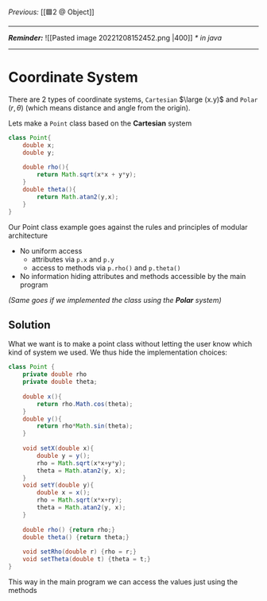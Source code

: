 _Previous:_ [[🟩2 @ Object]] 

---

**_Reminder:_**
![[Pasted image 20221208152452.png |400]]
_\* in java_

---

# Coordinate System
There are 2 types of coordinate systems, `Cartesian` $\large (x.y)$ and `Polar` $(r,\theta)$ (which means distance and angle from the origin).

Lets make a `Point` class based on the **Cartesian** system
```java
class Point{
	double x;
	double y;
	
	double rho(){
		return Math.sqrt(x*x + y*y);
	}
	double theta(){
		return Math.atan2(y,x);
	}
}
```

Our Point class example goes against the rules and principles of modular architecture
- No uniform access
	- attributes via `p.x` and `p.y`
	- access to methods via `p.rho()` and `p.theta()`
- No information hiding
	attributes and methods accessible by the main program

_(Same goes if we implemented the class using the **Polar** system)_

## Solution
What we want is to make a point class without letting the user know which kind of system we used. We thus hide the implementation choices:
```java
class Point { 
	private double rho
	private double theta; 
	
	double x(){
		return rho.Math.cos(theta);
	} 
	double y(){
		return rho*Math.sin(theta);
	} 
	
	void setX(double x){
		double y = y();
		rho = Math.sqrt(x*x+y*y); 
		theta = Math.atan2(y, x);
	}
	void setY(double y){
		double x = x(); 
		rho = Math.sqrt(x*x+ry); 
		theta = Math.atan2(y, x);
	} 
 
	double rho() {return rho;}
	double theta() {return theta;} 
	 
	void setRho(double r) {rho = r;} 
	void setTheta(double t) {theta = t;} 
} 
```

This way in the main program we can access the values just using the methods
